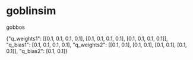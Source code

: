 # goblinsim
gobbos

{"q_weights1": [[0.1, 0.1, 0.1, 0.1], [0.1, 0.1, 0.1, 0.1], [0.1, 0.1, 0.1, 0.1]], "q_bias1": [0.1, 0.1, 0.1, 0.1], "q_weights2": [[0.1, 0.1], [0.1, 0.1], [0.1, 0.1], [0.1, 0.1]], "q_bias2": [0.1, 0.1]}
